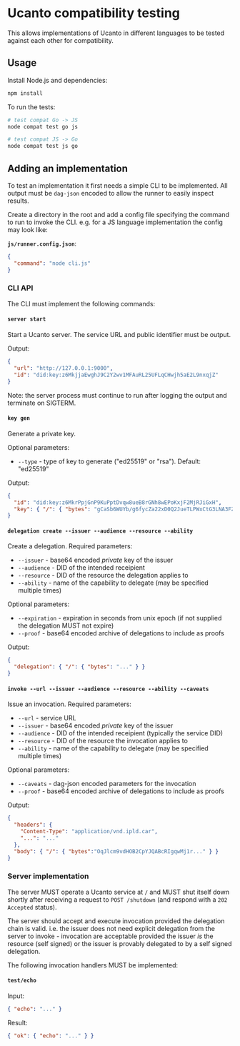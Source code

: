 # Ucanto compatibility testing

This allows implementations of Ucanto in different languages to be tested against each other for compatibility.

## Usage

Install Node.js and dependencies:

```sh
npm install
```

To run the tests:

```sh
# test compat Go -> JS
node compat test go js

# test compat JS -> Go
node compat test js go
```

## Adding an implementation

To test an implementation it first needs a simple CLI to be implemented. All output must be `dag-json` encoded to allow the runner to easily inspect results.

Create a directory in the root and add a config file specifying the command to run to invoke the CLI. e.g. for a JS language implementation the config may look like:

**`js/runner.config.json`**:

```json
{
  "command": "node cli.js"
}
```

### CLI API

The CLI must implement the following commands:

#### `server start`

Start a Ucanto server. The service URL and public identifier must be output.

Output:

```json
{
  "url": "http://127.0.0.1:9000",
  "id": "did:key:z6MkjjaEwghJ9C2Y2wv1MFAuRL25UFLqCHwjh5aE2L9nxqjZ"
}
```

Note: the server process must continue to run after logging the output and terminate on SIGTERM.

#### `key gen`

Generate a private key.

Optional parameters:

* `--type` - type of key to generate ("ed25519" or "rsa"). Default: "ed25519"

Output:

```json
{
  "id": "did:key:z6MkrPpjGnP9KuPptDvqw8ueB8rGNh8wEPoKxjF2MjRJiGxH",
  "key": { "/": { "bytes": "gCaSb6WUYb/g6fycZa22xD0Q2JueTLPWxCtG3LNA3FZkhu0BsWrgQI4ZkTAcc7OqA1AYogtyCbN83PtmNPqkrwYirJo" } }
}
```

#### `delegation create --issuer --audience --resource --ability`

Create a delegation. Required parameters:

* `--issuer` - base64 encoded _private_ key of the issuer
* `--audience` - DID of the intended receipient
* `--resource` - DID of the resource the delegation applies to
* `--ability` - name of the capability to delegate (may be specified multiple times)

Optional parameters:

* `--expiration` - expiration in seconds from unix epoch (if not supplied the delegation MUST not expire)
* `--proof` - base64 encoded archive of delegations to include as proofs

Output:

```json
{
  "delegation": { "/": { "bytes": "..." } }
}
```

#### `invoke --url --issuer --audience --resource --ability --caveats`

Issue an invocation. Required parameters:

* `--url` - service URL
* `--issuer` - base64 encoded _private_ key of the issuer
* `--audience` - DID of the intended receipient (typically the service DID)
* `--resource` - DID of the resource the invocation applies to
* `--ability` - name of the capability to delegate (may be specified multiple times)

Optional parameters:

* `--caveats` - dag-json encoded parameters for the invocation
* `--proof` - base64 encoded archive of delegations to include as proofs

Output:

```json
{
  "headers": {
    "Content-Type": "application/vnd.ipld.car",
    "...": "..."
  },
  "body": { "/": { "bytes":"OqJlcm9vdHOB2CpYJQABcRIgqwMj1r..." } }
}
```

### Server implementation

The server MUST operate a Ucanto service at `/` and MUST shut itself down shortly after receiving a request to `POST /shutdown` (and respond with a `202 Accepted` status).

The server should accept and execute invocation provided the delegation chain is valid. i.e. the issuer does not need explicit delegation from the server to invoke - invocation are acceptable provided the issuer _is_ the resource (self signed) or the issuer is provably delegated to by a self signed delegation.

The following invocation handlers MUST be implemented:

#### `test/echo`

Input:

```json
{ "echo": "..." }
```

Result:

```json
{ "ok": { "echo": "..." } }
```
